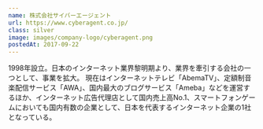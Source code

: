 ```yaml
---
name: 株式会社サイバーエージェント
url: https://www.cyberagent.co.jp/
class: silver
image: images/company-logo/cyberagent.png
postedAt: 2017-09-22
---
```


1998年設立。日本のインターネット業界黎明期より、業界を牽引する会社の一つとして、事業を拡大。 現在はインターネットテレビ「AbemaTV」、定額制音楽配信サービス「AWA」、国内最大のブログサービス「Ameba」などを運営するほか、インターネット広告代理店として国内売上高No.1、スマートフォンゲームにおいても国内有数の企業として、日本を代表するインターネット企業の1社となっている。
